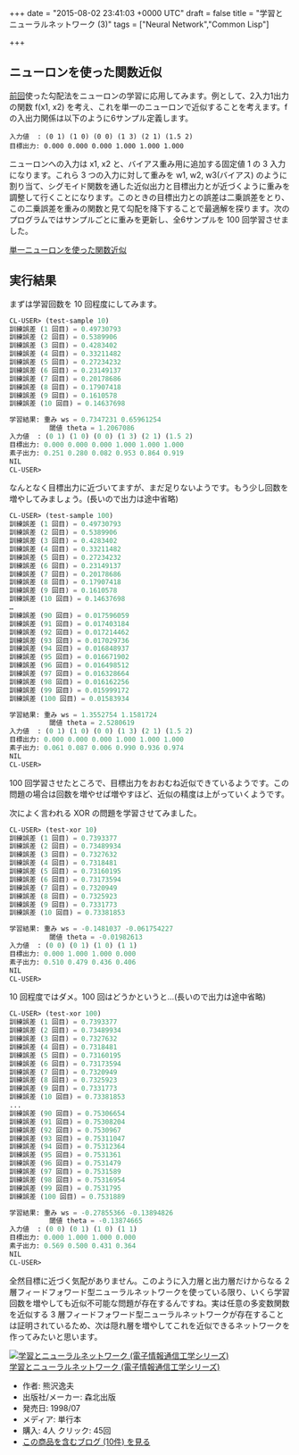 
+++
date = "2015-08-02 23:41:03 +0000 UTC"
draft = false
title = "学習とニューラルネットワーク (3)"
tags = ["Neural Network","Common Lisp"]

+++
## ニューロンを使った関数近似

<a href="https://tanakahx.com/2015/08/01/2015-08-01-221121/">前回</a>使った勾配法をニューロンの学習に応用してみます。例として、2入力1出力の関数 f(x1, x2) を考え、これを単一のニューロンで近似することを考えます。f の入出力関係は以下のように6サンプル定義します。

```
入力値  : (0 1) (1 0) (0 0) (1 3) (2 1) (1.5 2)
目標出力: 0.000 0.000 0.000 1.000 1.000 1.000
```


ニューロンへの入力は x1, x2 と、バイアス重み用に追加する固定値 1 の 3 入力になります。これら 3 つの入力に対して重みを w1, w2, w3(バイアス) のように割り当て、シグモイド関数を通した近似出力と目標出力とが近づくように重みを調整して行くことになります。このときの目標出力との誤差は二乗誤差をとり、この二乗誤差を重みの関数と見て勾配を降下することで最適解を探ります。次のプログラムではサンプルごとに重みを更新し、全6サンプルを 100 回学習させました。

<script src="https://gist.github.com/505c5699928c0d4553cd.js"> </script>

<a href="https://gist.github.com/505c5699928c0d4553cd">単一ニューロンを使った関数近似</a>

## 実行結果

まずは学習回数を 10 回程度にしてみます。

```lisp
CL-USER> (test-sample 10)
訓練誤差 (1 回目) = 0.49730793
訓練誤差 (2 回目) = 0.5389906
訓練誤差 (3 回目) = 0.4283402
訓練誤差 (4 回目) = 0.33211482
訓練誤差 (5 回目) = 0.27234232
訓練誤差 (6 回目) = 0.23149137
訓練誤差 (7 回目) = 0.20178686
訓練誤差 (8 回目) = 0.17907418
訓練誤差 (9 回目) = 0.1610578
訓練誤差 (10 回目) = 0.14637698

学習結果: 重み ws = 0.7347231 0.65961254
          閾値 theta = 1.2067086
入力値  : (0 1) (1 0) (0 0) (1 3) (2 1) (1.5 2)
目標出力: 0.000 0.000 0.000 1.000 1.000 1.000
素子出力: 0.251 0.280 0.082 0.953 0.864 0.919
NIL
CL-USER> 

```


なんとなく目標出力に近づいてますが、まだ足りないようです。もう少し回数を増やしてみましょう。(長いので出力は途中省略)

```lisp
CL-USER> (test-sample 100)
訓練誤差 (1 回目) = 0.49730793
訓練誤差 (2 回目) = 0.5389906
訓練誤差 (3 回目) = 0.4283402
訓練誤差 (4 回目) = 0.33211482
訓練誤差 (5 回目) = 0.27234232
訓練誤差 (6 回目) = 0.23149137
訓練誤差 (7 回目) = 0.20178686
訓練誤差 (8 回目) = 0.17907418
訓練誤差 (9 回目) = 0.1610578
訓練誤差 (10 回目) = 0.14637698
…
訓練誤差 (90 回目) = 0.017596059
訓練誤差 (91 回目) = 0.017403184
訓練誤差 (92 回目) = 0.017214462
訓練誤差 (93 回目) = 0.017029736
訓練誤差 (94 回目) = 0.016848937
訓練誤差 (95 回目) = 0.016671902
訓練誤差 (96 回目) = 0.016498512
訓練誤差 (97 回目) = 0.016328664
訓練誤差 (98 回目) = 0.016162256
訓練誤差 (99 回目) = 0.015999172
訓練誤差 (100 回目) = 0.01583934

学習結果: 重み ws = 1.3552754 1.1581724
          閾値 theta = 2.5280619
入力値  : (0 1) (1 0) (0 0) (1 3) (2 1) (1.5 2)
目標出力: 0.000 0.000 0.000 1.000 1.000 1.000
素子出力: 0.061 0.087 0.006 0.990 0.936 0.974
NIL
CL-USER> 

```


100 回学習させたところで、目標出力をおおむね近似できているようです。この問題の場合は回数を増やせば増やすほど、近似の精度は上がっていくようです。

次によく言われる XOR の問題を学習させてみました。

```lisp
CL-USER> (test-xor 10)
訓練誤差 (1 回目) = 0.7393377
訓練誤差 (2 回目) = 0.73489934
訓練誤差 (3 回目) = 0.7327632
訓練誤差 (4 回目) = 0.7318481
訓練誤差 (5 回目) = 0.73160195
訓練誤差 (6 回目) = 0.73173594
訓練誤差 (7 回目) = 0.7320949
訓練誤差 (8 回目) = 0.7325923
訓練誤差 (9 回目) = 0.7331773
訓練誤差 (10 回目) = 0.73381853

学習結果: 重み ws = -0.1481037 -0.061754227
          閾値 theta = -0.01982613
入力値  : (0 0) (0 1) (1 0) (1 1)
目標出力: 0.000 1.000 1.000 0.000
素子出力: 0.510 0.479 0.436 0.406
NIL
CL-USER> 

```


10 回程度ではダメ。100 回はどうかというと…(長いので出力は途中省略)

```lisp
CL-USER> (test-xor 100)
訓練誤差 (1 回目) = 0.7393377
訓練誤差 (2 回目) = 0.73489934
訓練誤差 (3 回目) = 0.7327632
訓練誤差 (4 回目) = 0.7318481
訓練誤差 (5 回目) = 0.73160195
訓練誤差 (6 回目) = 0.73173594
訓練誤差 (7 回目) = 0.7320949
訓練誤差 (8 回目) = 0.7325923
訓練誤差 (9 回目) = 0.7331773
訓練誤差 (10 回目) = 0.73381853
...
訓練誤差 (90 回目) = 0.75306654
訓練誤差 (91 回目) = 0.75308204
訓練誤差 (92 回目) = 0.7530967
訓練誤差 (93 回目) = 0.75311047
訓練誤差 (94 回目) = 0.75312364
訓練誤差 (95 回目) = 0.7531361
訓練誤差 (96 回目) = 0.7531479
訓練誤差 (97 回目) = 0.7531589
訓練誤差 (98 回目) = 0.75316954
訓練誤差 (99 回目) = 0.7531795
訓練誤差 (100 回目) = 0.7531889

学習結果: 重み ws = -0.27855366 -0.13894826
          閾値 theta = -0.13874665
入力値  : (0 0) (0 1) (1 0) (1 1)
目標出力: 0.000 1.000 1.000 0.000
素子出力: 0.569 0.500 0.431 0.364
NIL
CL-USER> 

```


全然目標に近づく気配がありません。このように入力層と出力層だけからなる 2 層フィードフォワード型ニューラルネットワークを使っている限り、いくら学習回数を増やしても近似不可能な問題が存在するんですね。実は任意の多変数関数を近似する 3 層フィードフォワード型ニューラルネットワークが存在することは証明されているため、次は隠れ層を増やしてこれを近似できるネットワークを作ってみたいと思います。

<div class="hatena-asin-detail"><a href="http://www.amazon.co.jp/exec/obidos/ASIN/4627702914/hatena-blog-22/"><img src="https://images-na.ssl-images-amazon.com/images/I/41G7K3JENVL._SL160_.jpg" class="hatena-asin-detail-image" alt="学習とニューラルネットワーク (電子情報通信工学シリーズ)" title="学習とニューラルネットワーク (電子情報通信工学シリーズ)"/></a><div class="hatena-asin-detail-info"><a href="http://www.amazon.co.jp/exec/obidos/ASIN/4627702914/hatena-blog-22/">学習とニューラルネットワーク (電子情報通信工学シリーズ)</a><ul><li><span class="hatena-asin-detail-label">作者:</span> 熊沢逸夫</li><li><span class="hatena-asin-detail-label">出版社/メーカー:</span> 森北出版</li><li><span class="hatena-asin-detail-label">発売日:</span> 1998/07</li><li><span class="hatena-asin-detail-label">メディア:</span> 単行本</li><li><span class="hatena-asin-detail-label">購入</span>: 4人 <span class="hatena-asin-detail-label">クリック</span>: 45回</li><li><a href="http://d.hatena.ne.jp/asin/4627702914/hatena-blog-22" target="_blank">この商品を含むブログ (10件) を見る</a></li></ul></div><div class="hatena-asin-detail-foot"></div></div>


